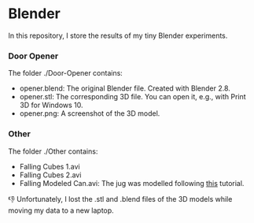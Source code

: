 # Blender

In this repository, I store the results of my tiny Blender experiments.



### Door Opener
The folder ./Door-Opener contains:
* opener.blend: The original Blender file. Created with Blender 2.8.
* opener.stl: The corresponding 3D file. You can open it, e.g., with Print 3D for Windows 10.
* opener.png: A screenshot of the 3D model.

### Other
The folder ./Other contains:
* Falling Cubes 1.avi
* Falling Cubes 2.avi
* Falling Modeled Can.avi: The jug was modelled following [this](http://blender-tutorial.de/blender-tutorial-teil17-rotationskoerper-mit-spin-erzeugen-4891/) tutorial.

👎 Unfortunately, I lost the .stl and .blend files of the 3D models while moving my data to a new laptop.


